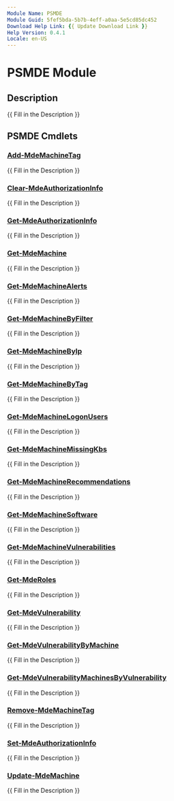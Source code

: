 ```yaml
---
Module Name: PSMDE
Module Guid: 5fef5bda-5b7b-4eff-a0aa-5e5cd85dc452
Download Help Link: {{ Update Download Link }}
Help Version: 0.4.1
Locale: en-US
---
```


# PSMDE Module
## Description
{{ Fill in the Description }}

## PSMDE Cmdlets
### [Add-MdeMachineTag](Add-MdeMachineTag.md)
{{ Fill in the Description }}

### [Clear-MdeAuthorizationInfo](Clear-MdeAuthorizationInfo.md)
{{ Fill in the Description }}

### [Get-MdeAuthorizationInfo](Get-MdeAuthorizationInfo.md)
{{ Fill in the Description }}

### [Get-MdeMachine](Get-MdeMachine.md)
{{ Fill in the Description }}

### [Get-MdeMachineAlerts](Get-MdeMachineAlerts.md)
{{ Fill in the Description }}

### [Get-MdeMachineByFilter](Get-MdeMachineByFilter.md)
{{ Fill in the Description }}

### [Get-MdeMachineByIp](Get-MdeMachineByIp.md)
{{ Fill in the Description }}

### [Get-MdeMachineByTag](Get-MdeMachineByTag.md)
{{ Fill in the Description }}

### [Get-MdeMachineLogonUsers](Get-MdeMachineLogonUsers.md)
{{ Fill in the Description }}

### [Get-MdeMachineMissingKbs](Get-MdeMachineMissingKbs.md)
{{ Fill in the Description }}

### [Get-MdeMachineRecommendations](Get-MdeMachineRecommendations.md)
{{ Fill in the Description }}

### [Get-MdeMachineSoftware](Get-MdeMachineSoftware.md)
{{ Fill in the Description }}

### [Get-MdeMachineVulnerabilities](Get-MdeMachineVulnerabilities.md)
{{ Fill in the Description }}

### [Get-MdeRoles](Get-MdeRoles.md)
{{ Fill in the Description }}

### [Get-MdeVulnerability](Get-MdeVulnerability.md)
{{ Fill in the Description }}

### [Get-MdeVulnerabilityByMachine](Get-MdeVulnerabilityByMachine.md)
{{ Fill in the Description }}

### [Get-MdeVulnerabilityMachinesByVulnerability](Get-MdeVulnerabilityMachinesByVulnerability.md)
{{ Fill in the Description }}

### [Remove-MdeMachineTag](Remove-MdeMachineTag.md)
{{ Fill in the Description }}

### [Set-MdeAuthorizationInfo](Set-MdeAuthorizationInfo.md)
{{ Fill in the Description }}

### [Update-MdeMachine](Update-MdeMachine.md)
{{ Fill in the Description }}


